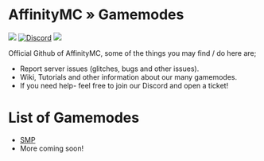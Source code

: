 # AffinityMC » Gamemodes
 
![](https://visitor-badge.glitch.me/badge?page_id=affinitynetwork.gamemodes) [![Discord](https://discordapp.com/api/guilds/498196968535752724/widget.png?style=shield)](https://discord.gg/3uFyPw4PTG) ![](https://img.shields.io/badge/Server-Online-brightgreen)

Official Github of AffinityMC, some of the things you may find / do here are;
- Report server issues (glitches, bugs and other issues).
- Wiki, Tutorials and other information about our many gamemodes.
- If you need help- feel free to join our Discord and open a ticket!

# List of Gamemodes
- [SMP](https://github.com/AffinityNetwork/Gamemodes/wiki)
- More coming soon!
